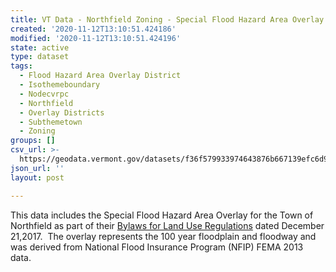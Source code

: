 ```yaml
---
title: VT Data - Northfield Zoning - Special Flood Hazard Area Overlay
created: '2020-11-12T13:10:51.424186'
modified: '2020-11-12T13:10:51.424196'
state: active
type: dataset
tags:
  - Flood Hazard Area Overlay District
  - Isothemeboundary
  - Nodecvrpc
  - Northfield
  - Overlay Districts
  - Subthemetown
  - Zoning
groups: []
csv_url: >-
  https://geodata.vermont.gov/datasets/f36f579933974643876b667139efc6d9_0.csv?outSR=%7B%22latestWkid%22%3A3857%2C%22wkid%22%3A102100%7D
json_url: ''
layout: post

---
```

This data includes the Special Flood Hazard Area Overlay for the Town of Northfield as part of their <a href='http://www.northfield-vt.gov/text/Zoning/PDF%20Files/Zoning_Regulations_2016.pdf' target='_blank'>Bylaws for Land Use Regulations</a> dated December 21,2017.  The overlay represents the 100 year floodplain and floodway and was derived from National Flood Insurance Program (NFIP) FEMA 2013 data.
